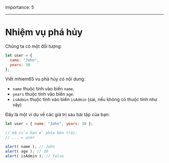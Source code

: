 importance: 5

---

# Nhiệm vụ phá hủy

Chúng ta có một đối tượng:

```js
let user = {
  name: "John",
  years: 30
};
```

Viết mhiem65 vụ phá hủy có nội dung:

- `name` thuộc tính vào biến `name`.
- `years` thuộc tính vào biến `age`.
- `isAdmin` thuộc tính vào biến `isAdmin` (sai, nếu không có thuộc tính như vậy)

Đây là một ví dụ về các giá trị sau bài tập của bạn:

```js
let user = { name: "John", years: 30 };

// mã của bạn ở phía bên trái:
// ... = user

alert( name ); // John
alert( age ); // 30
alert( isAdmin ); // false
```
